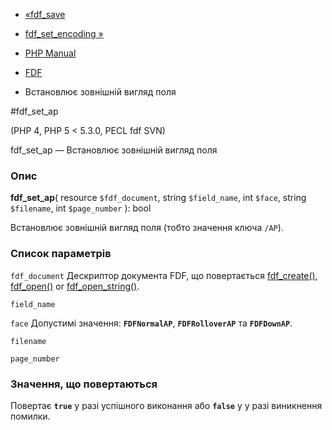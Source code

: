 - [«fdf_save](function.fdf-save.md)
- [fdf_set_encoding »](function.fdf-set-encoding.md)

- [PHP Manual](index.md)
- [FDF](ref.fdf.md)
- Встановлює зовнішній вигляд поля

#fdf_set_ap

(PHP 4, PHP 5 \< 5.3.0, PECL fdf SVN)

fdf_set_ap — Встановлює зовнішній вигляд поля

### Опис

**fdf_set_ap**(
resource `$fdf_document`,
string `$field_name`,
int `$face`,
string `$filename`,
int `$page_number`
): bool

Встановлює зовнішній вигляд поля (тобто значення ключа `/AP`).

### Список параметрів

`fdf_document`
Дескриптор документа FDF, що повертається
[fdf_create()](function.fdf-create.md),
[fdf_open()](function.fdf-open.md) or
[fdf_open_string()](function.fdf-open-string.md).

`field_name`

`face`
Допустимі значення: **`FDFNormalAP`**, **`FDFRolloverAP`** та
**`FDFDownAP`**.

`filename`

`page_number`

### Значення, що повертаються

Повертає **`true`** у разі успішного виконання або **`false`** у
у разі виникнення помилки.
